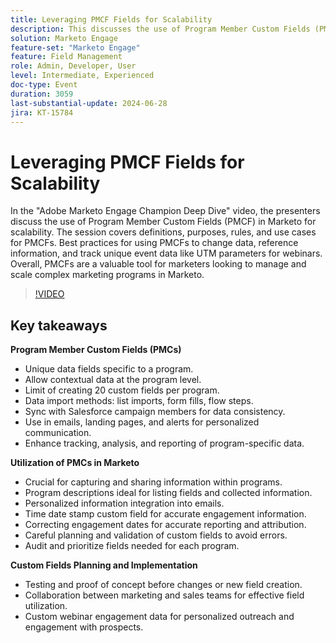 ```yaml
---
title: Leveraging PMCF Fields for Scalability
description: This discusses the use of Program Member Custom Fields (PMCF) in Marketo for scalability. The session covers definitions, purposes, rules, and use cases for PMCFs. Best practices for using PMCFs to change data, reference information, and track unique event data like UTM parameters for webinars. Overall, PMCFs are a valuable tool for marketers looking to manage and scale complex marketing programs in Marketo.
solution: Marketo Engage
feature-set: "Marketo Engage"
feature: Field Management
role: Admin, Developer, User
level: Intermediate, Experienced
doc-type: Event
duration: 3059
last-substantial-update: 2024-06-28
jira: KT-15784
---
```


# Leveraging PMCF Fields for Scalability

In the "Adobe Marketo Engage Champion Deep Dive" video, the presenters discuss the use of Program Member Custom Fields (PMCF) in Marketo for scalability. The session covers definitions, purposes, rules, and use cases for PMCFs. Best practices for using PMCFs to change data, reference information, and track unique event data like UTM parameters for webinars. Overall, PMCFs are a valuable tool for marketers looking to manage and scale complex marketing programs in Marketo.

>[!VIDEO](https://video.tv.adobe.com/v/3430531/?learn=on)

## Key takeaways

**Program Member Custom Fields (PMCs)**

* Unique data fields specific to a program.
* Allow contextual data at the program level.
* Limit of creating 20 custom fields per program.
* Data import methods: list imports, form fills, flow steps.
* Sync with Salesforce campaign members for data consistency.
* Use in emails, landing pages, and alerts for personalized communication.
* Enhance tracking, analysis, and reporting of program-specific data.

**Utilization of PMCs in Marketo**

* Crucial for capturing and sharing information within programs.
* Program descriptions ideal for listing fields and collected information.
* Personalized information integration into emails.
* Time date stamp custom field for accurate engagement information.
* Correcting engagement dates for accurate reporting and attribution.
* Careful planning and validation of custom fields to avoid errors.
* Audit and prioritize fields needed for each program.

**Custom Fields Planning and Implementation**

* Testing and proof of concept before changes or new field creation.
* Collaboration between marketing and sales teams for effective field utilization.
* Custom webinar engagement data for personalized outreach and engagement with prospects.